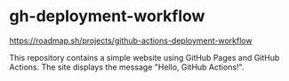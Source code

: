 # gh-deployment-workflow
https://roadmap.sh/projects/github-actions-deployment-workflow

This repository contains a simple website using GitHub Pages and GitHub Actions. 
The site displays the message "Hello, GitHub Actions!".
